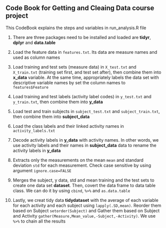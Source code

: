 Code Book for Getting and Cleaing Data course project
------
This CodeBook explains the steps and variables in run_analysis.R file

1. There are three packages need to be installed and loaded are **tidyr**, **dplyr** and **data.table**

2. Load the feature data in `features.txt`. Its data are measure names and used as column names

3. Load training and test sets (measure data) in `X_test.txt` and `X_train.txt` (training set first, and test set after), then combine them into **x_data** variable. At the same time, appropriately labels the data set with descriptive variable names by set the column names to `features$Feature`

4. Load training and test labels (activity label codes) in `y_test.txt` and `y_train.txt`, then combine them into **y_data**

5. Load test and train subjects in `subject_test.txt` and `subject_train.txt`, then combine them into **subject_data**

6. Load the class labels and their linked activity names in `activity_labels.txt`

7. Decode activity labels in **y_data** with activity names. In other words, we use activity labels and their names in **subject_data** data to rename the activity labels in **y_data** 

8. Extracts only the measurements on the mean `mean` and standard deviation `std` for each measurement. Check case sensitive by using argument `ignore.case=FALSE`

9. Merges the subject, y data, std and mean training and the test sets to create one data set **dataset**. Then, covert the data frame to data table class. We can do it by using `cbind`, `%>%` and `as.data.table` 

10. Lastly, we creat tidy data **tidydataset** with the average of each variable for each activity and each subject using `lapply(.SD,mean)`. Reorder them based on Subject `setorder(Subject)` and Gather them based on Subject and Activity `gather(Measure,Mean_value,-Subject,-Activity)`. We use `%>%` to chain all the results
